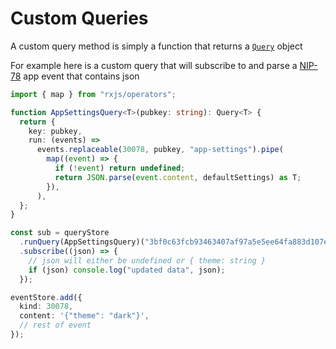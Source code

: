 # Custom Queries

A custom query method is simply a function that returns a [`Query`](https://hzrd149.github.io/applesauce/typedoc/types/applesauce_core.Query.html) object

For example here is a custom query that will subscribe to and parse a [NIP-78](https://github.com/nostr-protocol/nips/blob/master/78.md) app event that contains json

```ts
import { map } from "rxjs/operators";

function AppSettingsQuery<T>(pubkey: string): Query<T> {
  return {
    key: pubkey,
    run: (events) =>
      events.replaceable(30078, pubkey, "app-settings").pipe(
        map((event) => {
          if (!event) return undefined;
          return JSON.parse(event.content, defaultSettings) as T;
        }),
      ),
  };
}

const sub = queryStore
  .runQuery(AppSettingsQuery)("3bf0c63fcb93463407af97a5e5ee64fa883d107ef9e558472c4eb9aaaefa459d")
  .subscribe((json) => {
    // json will either be undefined or { theme: string }
    if (json) console.log("updated data", json);
  });

eventStore.add({
  kind: 30078,
  content: '{"theme": "dark"}',
  // rest of event
});
```
